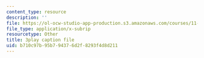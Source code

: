 ```yaml
---
content_type: resource
description: ''
file: https://ol-ocw-studio-app-production.s3.amazonaws.com/courses/11-601-introduction-to-environmental-policy-and-planning-fall-2016/b710c97b95b794376d2f8293f4d8d211_QNchkFi-VrE.srt
file_type: application/x-subrip
resourcetype: Other
title: 3play caption file
uid: b710c97b-95b7-9437-6d2f-8293f4d8d211
---
```

